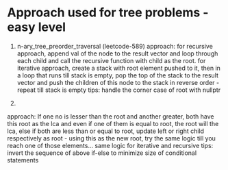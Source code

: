 # Approach used for tree problems - easy level

1. n-ary_tree_preorder_traversal (leetcode-589)
approach: for recursive approach, append val of the node to the result vector and loop through each child and call the recursive function with child as the root. for iterative approach, create a stack with root element pushed to it, then in a loop that runs till stack is empty, pop the top of the stack to the result vector and push the children of this node to the stack in reverse order - repeat till stack is empty
tips: handle the corner case of root with nullptr

2.
approach: If one no is lesser than the root and another greater, both have this root as the lca and even if one of them is equal to root, the root will the lca, else if both are less than or equal to root, update left or right child respectively as root - using this as the new root, try the same logic till you reach one of those elements... same logic for iterative and recursive
tips: invert the sequence of above if-else to minimize size of conditional statements